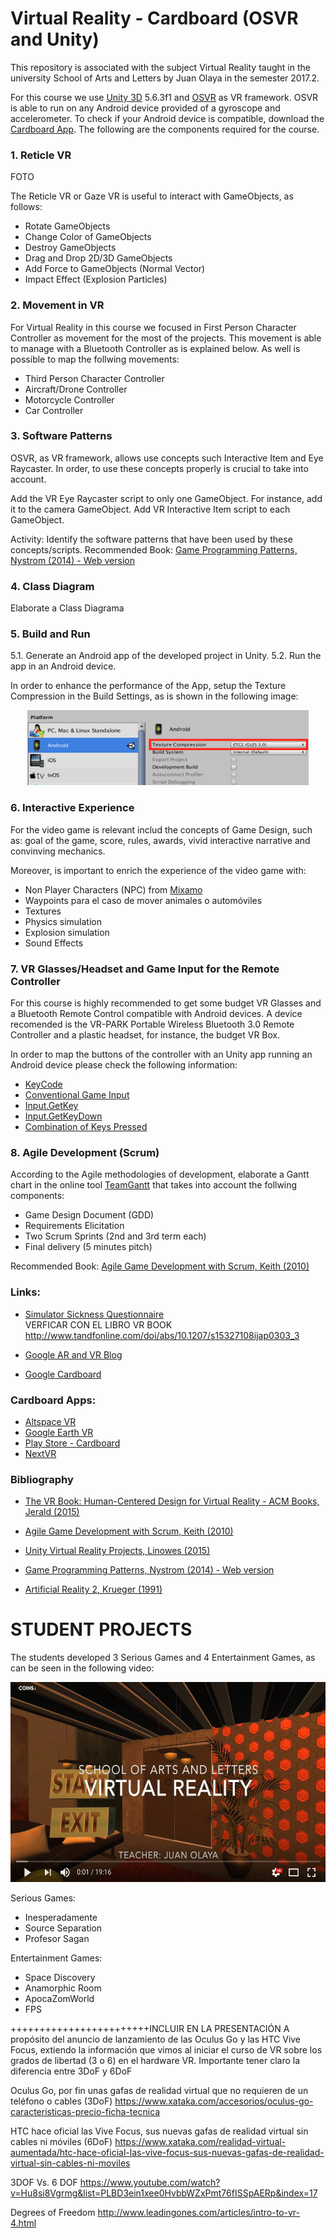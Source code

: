 # Virtual Reality - Cardboard  (OSVR and Unity)

This repository is associated with the subject Virtual Reality taught in the university School of Arts and Letters by Juan Olaya in the semester 2017.2. 

For this course we use [Unity 3D](https://unity3d.com/) 5.6.3f1 and [OSVR](https://github.com/OSVR/OSVR-Unity) as VR framework. OSVR is able to run on any Android device provided of a gyroscope and accelerometer. To check if your Android device is compatible, download the [Cardboard App](https://play.google.com/store/apps/details?id=com.google.samples.apps.cardboarddemo&hl=es_419). The following are the components required for the course.


### 1. Reticle VR

FOTO

The Reticle VR or Gaze VR is useful to interact with GameObjects, as follows:
- Rotate GameObjects
- Change Color of GameObjects
- Destroy GameObjects
- Drag and Drop 2D/3D GameObjects
- Add Force to GameObjects (Normal Vector)
- Impact Effect (Explosion Particles)

### 2. Movement in VR
For Virtual Reality in this course we focused in First Person Character Controller as movement for the most of the projects. This movement is able to manage with a Bluetooth Controller as is explained below. As well is possible to map the follwing movements:
- Third Person Character Controller
- Aircraft/Drone Controller
- Motorcycle Controller
- Car Controller

### 3. Software Patterns 
OSVR, as VR framework, allows use concepts such Interactive Item and Eye Raycaster. In order, to use these concepts properly is crucial to take into account.

Add the VR Eye Raycaster script to only one GameObject. For instance, add it to the camera GameObject.
Add VR Interactive Item script to each GameObject. 

Activity: Identify the software patterns that have been used by these concepts/scripts.
Recommended Book: [Game Programming Patterns, Nystrom (2014) - Web version](http://gameprogrammingpatterns.com/contents.html)

### 4. Class Diagram

Elaborate a Class Diagrama 

### 5. Build and Run
5.1. Generate an Android app of the developed project in Unity. 
5.2. Run the app in an Android device. 

In order to enhance the performance of the App, setup the Texture Compression in the Build Settings, as is shown in the following image:

<p align="center">
  <a>
    <img src="Images/BuildAndRun.png" width=450 height=120>
  </a>
</p>

### 6. Interactive Experience
For the video game is relevant includ the concepts of Game Design, such as: goal of the game, score, rules, awards, vivid interactive narrative and convinving mechanics.

Moreover, is important to enrich the experience of the video game with:

- Non Player Characters (NPC) from [Mixamo](https://www.mixamo.com)
- Waypoints para el caso de mover animales o automóviles
- Textures
- Physics simulation
- Explosion simulation
- Sound Effects 


### 7.  VR Glasses/Headset and Game Input for the Remote Controller 
For this course is highly recommended to get some budget VR Glasses and a Bluetooth Remote Control compatible with Android devices. A device recomended is the VR-PARK Portable Wireless Bluetooth 3.0 Remote Controller and a plastic headset, for instance, the budget VR Box.

In order to map the buttons of the controller with an Unity app running an Android device please check the following information:

- [KeyCode](https://docs.unity3d.com/ScriptReference/KeyCode.html)
- [Conventional Game Input](https://docs.unity3d.com/Manual/ConventionalGameInput.html)
- [Input.GetKey](https://docs.unity3d.com/ScriptReference/Input.GetKey.html)
- [Input.GetKeyDown](https://docs.unity3d.com/ScriptReference/Input.GetKeyDown.html)
- [Combination of Keys Pressed](https://answers.unity.com/questions/49285/how-can-i-get-a-combination-of-keys-pressed.html)

### 8. Agile Development (Scrum)
According to the Agile methodologies of development, elaborate a Gantt chart in the online tool [TeamGantt](https://www.teamgantt.com/) that takes into account the follwing components:
- Game Design Document (GDD)
- Requirements Elicitation
- Two Scrum Sprints (2nd and 3rd term each) 
- Final delivery (5 minutes pitch)

Recommended Book: [Agile Game Development with Scrum, Keith (2010)](https://www.amazon.com/Agile-Development-Scrum-Addison-Wesley-Signature/dp/0321618521/ref=sr_1_1?ie=UTF8&qid=1516825327&sr=8-1&keywords=agile+game+development+with+scrum)

### Links:
- [Simulator Sickness Questionnaire](http://w3.uqo.ca/cyberpsy/docs/qaires/ssq/SSQ_va.pdf)  
VERFICAR CON EL LIBRO VR BOOK http://www.tandfonline.com/doi/abs/10.1207/s15327108ijap0303_3

- [Google AR and VR Blog](https://blog.google/products/google-vr/)
- [Google Cardboard](https://vr.google.com/cardboard/)

### Cardboard Apps:
- [Altspace VR](https://altvr.com/)
- [Google Earth VR](https://vr.google.com/earth/)
- [Play Store - Cardboard](https://play.google.com/store/apps/collection/promotion_3001527_cardboard_apps)
- [NextVR](https://www.nextvr.com/)

### Bibliography
- [The VR Book: Human-Centered Design for Virtual Reality - ACM Books, Jerald (2015)](https://www.amazon.com/VR-Book-Human-Centered-Virtual-Reality/dp/1970001127/ref=sr_1_1?ie=UTF8&qid=1516756592&sr=8-1&keywords=VR-Book-Human-Centered-Virtual-Reality)

- [Agile Game Development with Scrum, Keith (2010)](https://www.amazon.com/Agile-Development-Scrum-Addison-Wesley-Signature/dp/0321618521/ref=sr_1_1?ie=UTF8&qid=1516825327&sr=8-1&keywords=agile+game+development+with+scrum)

- [Unity Virtual Reality Projects, Linowes (2015)](https://www.amazon.com/dp/178398855X/ref=sspa_dk_detail_0?psc=1&pd_rd_i=178398855X&pd_rd_wg=wDE6o&pd_rd_r=VS6C5Y7P24ZZC3FJ6KR5&pd_rd_w=03w3M)

- [Game Programming Patterns, Nystrom (2014) - Web version](http://gameprogrammingpatterns.com/contents.html)

- [Artificial Reality 2, Krueger (1991)](https://www.amazon.com/Artificial-Reality-2nd-Myron-Krueger/dp/0201522608/ref=sr_1_2?ie=UTF8&qid=1497846274&sr=8-2&keywords=Artificial+Reality)


# STUDENT PROJECTS
The students developed 3 Serious Games and 4 Entertainment Games, as can be seen in the following video:

<p align="center">
  <a href="https://youtu.be/51uu72lHyX4">
    <img src="Images/YoutubeVideo.png" width=600 height=320>
  </a>
</p>

Serious Games:
- Inesperadamente
- Source Separation
- Profesor Sagan

Entertainment Games:
- Space Discovery
- Anamorphic Room
- ApocaZomWorld
- FPS




++++++++++++++++++++++++INCLUIR EN LA PRESENTACIÓN
A propósito del anuncio de lanzamiento de las Oculus Go y las HTC Vive Focus, extiendo la información que vimos al iniciar el curso de VR sobre los grados de libertad (3 o 6) en el hardware VR. Importante tener claro la diferencia entre 3DoF y 6DoF

Oculus Go, por fin unas gafas de realidad virtual que no requieren de un teléfono o cables (3DoF)
https://www.xataka.com/accesorios/oculus-go-caracteristicas-precio-ficha-tecnica

HTC hace oficial las Vive Focus, sus nuevas gafas de realidad virtual sin cables ni móviles (6DoF)
https://www.xataka.com/realidad-virtual-aumentada/htc-hace-oficial-las-vive-focus-sus-nuevas-gafas-de-realidad-virtual-sin-cables-ni-moviles

3DOF Vs. 6 DOF 
https://www.youtube.com/watch?v=Hu8si8Vgrmg&list=PLBD3ein1xee0HvbbWZxPmt76fISSpAERp&index=17

Degrees of Freedom
http://www.leadingones.com/articles/intro-to-vr-4.html

